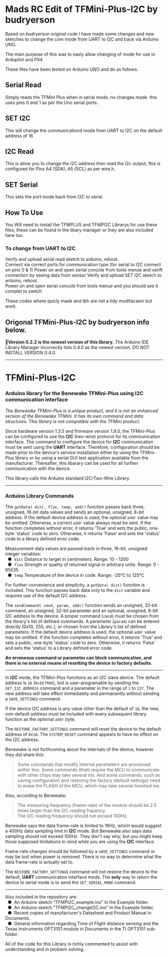 # Mads RC Edit of TFMini-Plus-I2C by  budryerson

Based on budryerson original code I have made some changes and new sketches to change the com mode from UART to I2C and back via Arduino UNO.

The main purpose of this was to easly allow changing of mode for use in Ardupilot and PX4 

These files have been tested on Arduino UNO and do as follows. 

## Serial Read

Simply reads the TFMini Plus when in serial mode, no changes made. this uses pins 0 and 1 as per the Uno serial ports. 

## SET I2C

This will change the communicationd mode from UART to I2C on the default address of 16

## I2C Read

This is allow you to change the I2C address then read the I2c output, this is configured for Pins A4 (SDA), A5 (SCL) as per wire.h. 

## SET Serial 

This sets the port mode back from I2C to serial. 


## How To Use 

You Will need to install the TFMPLUS and TFMPI2C Librarys for use these files, these can be found in the libary manager or they are also included here too. 

### To change from UART to I2C

Verify and upload serial read sketch to arduino, reboot.  
Connect via correct ports for communication type (for serial to I2C connect on pins 0 & 1)
Power on and open serial concole from tools menue and verift connection by seeing data from sensor 
Verify and upload SET I2C sketch to arduino, reboot.  
Power on and open serial concole from tools menue and you should see it complet to switch 


These codes where quicly made and tbh are not a tidy modifacaion but work. 



## Origonal TFMini-Plus-I2C by budryerson info below. 



:slightly_frowning_face:**Version 0.2.2 is the newest version of this library.** The Arduino IDE Library Manager incorrectly lists 0.4.0 as the newest version. DO NOT INSTALL VERSION 0.4.0.

<hr>

# TFMini-Plus-I2C
### Arduino library for the Benewake TFMini-Plus using I2C communication interface

*The Benewake TFMini-Plus is a unique product, and it is not an enhanced version of the Benewake TFMini. It has its own command and data structures.  This library is not compatible with the TFMini product.*

Since hardware version 1.3.5 and firmware version 1.9.0, the TFMini-Plus can be configured to use the **I2C** (two-wire) protocol for its communication interface.  The command to configure the device for **I2C** communication must be sent using the **UART** interface.  Therefore, configuration should be made prior to the device's service installation either by using the TFMini-Plus library or by using a serial GUI test application available from the manufacturer.  Thereafter, this libarary can be used for all further communication with the device.

This library calls the Arduino standard I2C/Two-Wire Library.
<hr />

### Arduino Library Commands

The `getData( dist, flux, temp, addr)` function passes back three, unsigned, 16-bit data values and sends an optional, unsigned, 8-bit address.  If the default device address is used, the optional `addr` value may be omitted.  Otherwise, a correct `addr` value always must be sent.  If the function completes without error, it returns 'True' and sets the public, one-byte 'status' code to zero.  Otherwise, it returns 'False' and sets the 'status' code to a library defined error code.

Measurement data values are passed-back in three, 16-bit, unsigned integer variables:
<br />&nbsp;&nbsp;&#9679;&nbsp; `dist` Distance to target in centimeters. Range: 10 - 1200
<br />&nbsp;&nbsp;&#9679;&nbsp; `flux` Strength or quality of returned signal in arbitrary units. Range: 0 - 65535
<br />&nbsp;&nbsp;&#9679;&nbsp; `temp` Temperature of the device in code. Range: -25°C to 125°C

For further convenience and simplicity, a `getData( dist)` function is included. This function passes back data only to the `dist` variable and requires use of the default I2C address.

The `sendCommand( cmnd, param, addr)` function sends an unsigned, 32-bit command, an unsigned, 32-bit parameter and an optional, unsigned, 8-bit I2C address to the device.  A proper command (`cmnd`) must be chosen from the library's list of defined commands.  A parameter (`param`) can be entered directly (0x10, 250, etc.), or chosen from the Library's list of defined parameters.  If the default device address is used, the optional `addr` value may be omitted.  If the function completes without error, it returns 'True' and sets a public, one-byte 'status' code to zero.  Otherwise, it returns 'False' and sets the 'status' to a Library defined error code.

**An erroneous command or parameter can block communication, and there is no external means of resetting the device to factory defaults.**
<hr>

In **I2C** mode, the TFMini-Plus functions as an I2C slave device.  The default address is `16` (`0x10` Hex), but is user-programable by sending the `SET_I2C_ADDRESS` command and a parameter in the range of `1` to `127`.  The new address will take effect immediately and permanently without sending a `SAVE_SETTINGS` command.

If the device I2C address is any value other than the default of `16`, the new, non-default address must be included with every subsequent library function as the optional `addr` byte.

The `RESTORE_FACTORY_SETTINGS` command will reset the device to the default address of `0x10`. The `SYSTEM_RESET` command appears to have no effect on the I2C address.

Benewake is not forthcoming about the internals of the device, however they did share this:
>Some commands that modify internal parameters are processed within 1ms.  Some commands (that) require the MCU to communicate with other chips may take several ms.  And some commands, such as saving configuration and restoring the factory (default settings) need to erase the FLASH of the MCU, which may take several hundred ms.

Also, according to Benewake:
>The measuring frequency (frame-rate) of the module should be 2.5 times larger than the I2C reading frquency.<br />
>The I2C reading frequency should not exceed 100Hz.<br />

Benewake says the data frame-rate is limited to 1KHz, which would suggest a 400Hz data sampling limit in **I2C** mode.  But Benewake also says data sampling should not exceed 100Hz.  They don't say why; but you might keep those supposed limitations in mind while you are using the **I2C** interface.

Frame-rate changes should be followed by a `SAVE_SETTINGS` command or may be lost when power is removed.  There is no way to determine what the data frame-rate is actually set to.

The `RESTORE_FACTORY_SETTINGS` command will not restore the device to the default, **UART** communication interface mode.  The **only** way to return the device to serial mode is to send the `SET_SERIAL_MODE` command.

<hr>

Also included in the repository are:
<br />&nbsp;&nbsp;&#9679;&nbsp; An Arduino sketch "TFMPI2C_example.ino" in the Example folder.
<br />&nbsp;&nbsp;&#9679;&nbsp; An Arduino sketch "TFMPI2C_changeI2C.ino" in the Example folder.
<br />&nbsp;&nbsp;&#9679;&nbsp; Recent copies of manufacturer's Datasheet and Product Manual in Documents.
<br />&nbsp;&nbsp;&#9679;&nbsp; General information regarding Time of Flight distance sensing and the Texas Instruments OPT3101 module in Documents in the TI OPT3101 sub-folder.

All of the code for this Library is richly commented to assist with understanding and in problem solving.
